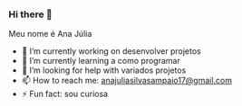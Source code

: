 ### Hi there 💜
Meu nome é Ana Júlia


- 🔭 I’m currently working on desenvolver projetos
- 🌱 I’m currently learning a como programar 
- 🤔 I’m looking for help with variados projetos
- 📫 How to reach me: anajuliasilvasampaio17@gmail.com
- ⚡ Fun fact: sou curiosa 
  
